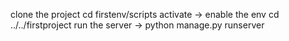clone the project
cd firstenv/scripts
activate -> enable the env
cd ../../firstproject
run the server -> python manage.py runserver
